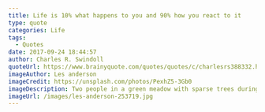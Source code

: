 ```yaml
---
title: Life is 10% what happens to you and 90% how you react to it
type: quote
categories: Life
tags:
  - Quotes
date: 2017-09-24 18:44:57
author: Charles R. Swindoll
quoteUrl: https://www.brainyquote.com/quotes/quotes/c/charlesrs388332.html
imageAuthor: Les anderson
imageCredit: https://unsplash.com/photos/PexhZ5-3Gb0
imageDescription: Two people in a green meadow with sparse trees during sunset
imageUrl: /images/les-anderson-253719.jpg
---
```

